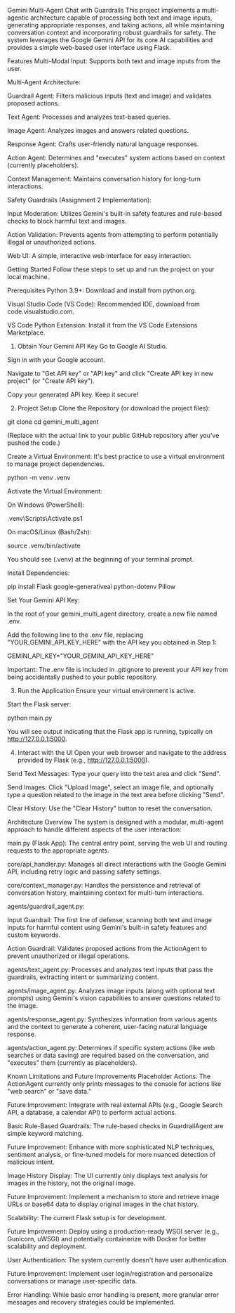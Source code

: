 Gemini Multi-Agent Chat with Guardrails
This project implements a multi-agentic architecture capable of processing both text and image inputs, generating appropriate responses, and taking actions, all while maintaining conversation context and incorporating robust guardrails for safety. The system leverages the Google Gemini API for its core AI capabilities and provides a simple web-based user interface using Flask.

Features
Multi-Modal Input: Supports both text and image inputs from the user.

Multi-Agent Architecture:

Guardrail Agent: Filters malicious inputs (text and image) and validates proposed actions.

Text Agent: Processes and analyzes text-based queries.

Image Agent: Analyzes images and answers related questions.

Response Agent: Crafts user-friendly natural language responses.

Action Agent: Determines and "executes" system actions based on context (currently placeholders).

Context Management: Maintains conversation history for long-turn interactions.

Safety Guardrails (Assignment 2 Implementation):

Input Moderation: Utilizes Gemini's built-in safety features and rule-based checks to block harmful text and images.

Action Validation: Prevents agents from attempting to perform potentially illegal or unauthorized actions.

Web UI: A simple, interactive web interface for easy interaction.

Getting Started
Follow these steps to set up and run the project on your local machine.

Prerequisites
Python 3.9+: Download and install from python.org.

Visual Studio Code (VS Code): Recommended IDE, download from code.visualstudio.com.

VS Code Python Extension: Install it from the VS Code Extensions Marketplace.

1. Obtain Your Gemini API Key
Go to Google AI Studio.

Sign in with your Google account.

Navigate to "Get API key" or "API key" and click "Create API key in new project" (or "Create API key").

Copy your generated API key. Keep it secure!

2. Project Setup
Clone the Repository (or download the project files):

git clone <your-github-repo-link>
cd gemini_multi_agent

(Replace <your-github-repo-link> with the actual link to your public GitHub repository after you've pushed the code.)

Create a Virtual Environment:
It's best practice to use a virtual environment to manage project dependencies.

python -m venv .venv

Activate the Virtual Environment:

On Windows (PowerShell):

.venv\Scripts\Activate.ps1

On macOS/Linux (Bash/Zsh):

source .venv/bin/activate

You should see (.venv) at the beginning of your terminal prompt.

Install Dependencies:

pip install Flask google-generativeai python-dotenv Pillow

Set Your Gemini API Key:

In the root of your gemini_multi_agent directory, create a new file named .env.

Add the following line to the .env file, replacing "YOUR_GEMINI_API_KEY_HERE" with the API key you obtained in Step 1:

GEMINI_API_KEY="YOUR_GEMINI_API_KEY_HERE"

Important: The .env file is included in .gitignore to prevent your API key from being accidentally pushed to your public repository.

3. Run the Application
Ensure your virtual environment is active.

Start the Flask server:

python main.py

You will see output indicating that the Flask app is running, typically on http://127.0.0.1:5000.

4. Interact with the UI
Open your web browser and navigate to the address provided by Flask (e.g., http://127.0.0.1:5000).

Send Text Messages: Type your query into the text area and click "Send".

Send Images: Click "Upload Image", select an image file, and optionally type a question related to the image in the text area before clicking "Send".

Clear History: Use the "Clear History" button to reset the conversation.

Architecture Overview
The system is designed with a modular, multi-agent approach to handle different aspects of the user interaction:

main.py (Flask App): The central entry point, serving the web UI and routing requests to the appropriate agents.

core/api_handler.py: Manages all direct interactions with the Google Gemini API, including retry logic and passing safety settings.

core/context_manager.py: Handles the persistence and retrieval of conversation history, maintaining context for multi-turn interactions.

agents/guardrail_agent.py:

Input Guardrail: The first line of defense, scanning both text and image inputs for harmful content using Gemini's built-in safety features and custom keywords.

Action Guardrail: Validates proposed actions from the ActionAgent to prevent unauthorized or illegal operations.

agents/text_agent.py: Processes and analyzes text inputs that pass the guardrails, extracting intent or summarizing content.

agents/image_agent.py: Analyzes image inputs (along with optional text prompts) using Gemini's vision capabilities to answer questions related to the image.

agents/response_agent.py: Synthesizes information from various agents and the context to generate a coherent, user-facing natural language response.

agents/action_agent.py: Determines if specific system actions (like web searches or data saving) are required based on the conversation, and "executes" them (currently as placeholders).

Known Limitations and Future Improvements
Placeholder Actions: The ActionAgent currently only prints messages to the console for actions like "web search" or "save data."

Future Improvement: Integrate with real external APIs (e.g., Google Search API, a database, a calendar API) to perform actual actions.

Basic Rule-Based Guardrails: The rule-based checks in GuardrailAgent are simple keyword matching.

Future Improvement: Enhance with more sophisticated NLP techniques, sentiment analysis, or fine-tuned models for more nuanced detection of malicious intent.

Image History Display: The UI currently only displays text analysis for images in the history, not the original image.

Future Improvement: Implement a mechanism to store and retrieve image URLs or base64 data to display original images in the chat history.

Scalability: The current Flask setup is for development.

Future Improvement: Deploy using a production-ready WSGI server (e.g., Gunicorn, uWSGI) and potentially containerize with Docker for better scalability and deployment.

User Authentication: The system currently doesn't have user authentication.

Future Improvement: Implement user login/registration and personalize conversations or manage user-specific data.

Error Handling: While basic error handling is present, more granular error messages and recovery strategies could be implemented.
